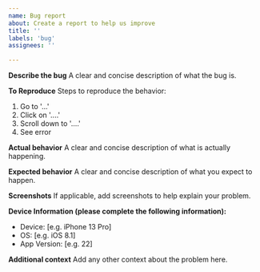 ```yaml
---
name: Bug report
about: Create a report to help us improve
title: ''
labels: 'bug'
assignees: ''

---
```


**Describe the bug**
A clear and concise description of what the bug is.

**To Reproduce**
Steps to reproduce the behavior:
1. Go to '...'
2. Click on '....'
3. Scroll down to '....'
4. See error

**Actual behavior**
A clear and concise description of what is actually happening.

**Expected behavior**
A clear and concise description of what you expect to happen.

**Screenshots**
If applicable, add screenshots to help explain your problem.

**Device Information (please complete the following information):**
 - Device: [e.g. iPhone 13 Pro]
 - OS: [e.g. iOS 8.1]
 - App Version: [e.g. 22]

**Additional context**
Add any other context about the problem here.
